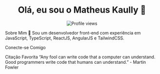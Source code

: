 <h1 align="center">Olá, eu sou o Matheus Kaully 👋</h1>

<!-- Contador de visualizações do perfil -->

<p align="center">
<img src="https://komarev.com/ghpvc/?username=matheuskaully&color=blueviolet" alt="Profile views">
</p>

Sobre Mim
🚀 Sou um desenvolvedor front-end com experiência em JavaScript, TypeScript, ReactJS, AngularJS e TailwindCSS.

Conecte-se Comigo
<!-- Badges de redes sociais com links diretos em Markdown -->

<p align="center">




</p>

Citação Favorita
“Any fool can write code that a computer can understand. Good programmers write code that humans can understand.” - Martin Fowler
